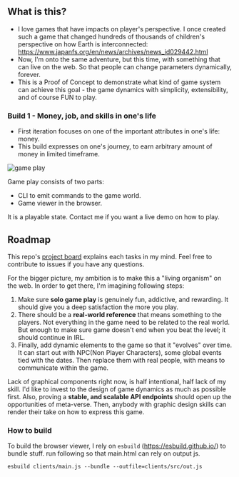 ## What is this?

- I love games that have impacts on player's perspective. I once created such a game that changed hundreds of thousands of children's perspective on how Earth is interconnected: https://www.japanfs.org/en/news/archives/news_id029442.html
- Now, I'm onto the same adventure, but this time, with something that can live on the web. So that people can change parameters dynamically, forever.
- This is a Proof of Concept to demonstrate what kind of game system can achieve this goal - the game dynamics with simplicity, extensibility, and of course FUN to play.

### Build 1 - Money, job, and skills in one's life

- First iteration focuses on one of the important attributes in one's life: money.
- This build expresses on one's journey, to earn arbitrary amount of money in limited timeframe.

![game play](https://user-images.githubusercontent.com/570263/120946151-7f576880-c709-11eb-98b6-210fc69427f7.png)

Game play consists of two parts:
- CLI to emit commands to the game world.
- Game viewer in the browser.

It is a playable state. Contact me if you want a live demo on how to play.

## Roadmap

This repo's [project board](https://github.com/kenzan100/my-earth-my-job-second/projects/1) explains each tasks in my mind. Feel free to contribute to issues if you have any questions.

For the bigger picture, my ambition is to make this a "living organism" on the web. In order to get there, I'm imagining following steps:

1. Make sure **solo game play** is genuinely fun, addictive, and rewarding. It should give you a deep satisfaction the more you play.
2. There should be a **real-world reference** that means something to the players. Not everything in the game need to be related to the real world. But enough to make sure game doesn't end when you beat the level; it should continue in IRL.
3. Finally, add dynamic elements to the game so that it "evolves" over time. It can start out with NPC(Non Player Characters), some global events tied with the dates. Then replace them with real people, with means to communicate within the game.

Lack of graphical components right now, is half intentional, half lack of my skill.
I'd like to invest to the design of game dynamics as much as possible first.
Also, proving a **stable, and scalable API endpoints** should open up the opportunities of meta-verse.
Then, anybody with graphic design skills can render their take on how to express this game.

### How to build

To build the browser viewer, I rely on `esbuild` (https://esbuild.github.io/) to bundle stuff.
run following so that main.html can rely on output js.

```
esbuild clients/main.js --bundle --outfile=clients/src/out.js
```
